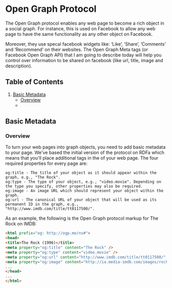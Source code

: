 # Open Graph Protocol
The Open Graph protocol enables any web page to become a rich object in a social graph. For instance, this is used on Facebook to allow any web page to have the same functionality as any other object on Facebook.

Moreover, they use specal facebook widgets like: ‘Like’, ‘Share’, ‘Comments’ and ‘Recommend’ on their websites. The Open Graph Meta tags (or Facebook Open Graph API) that I am going to describe today will help you control over information to be shared on facebook (like url, title, image and description).

## <a name='TOC'>Table of Contents</a>
1. [Basic Metadata](#BasicMetadata)
    - [Overview](#overView)
    - 

## <a name='BasicMetadata'>Basic Metadata</a>

### <a name='Overview'>Overview</a>
To turn your web pages into graph objects, you need to add basic metadata to your page. We've based the initial version of the protocol on RDFa which means that you'll place additional <meta> tags in the <head> of your web page. The four required properties for every page are:

```
og:title - The title of your object as it should appear within the graph, e.g., "The Rock".
og:type - The type of your object, e.g., "video.movie". Depending on the type you specify, other properties may also be required.
og:image - An image URL which should represent your object within the graph.
og:url - The canonical URL of your object that will be used as its permanent ID in the graph, e.g., "http://www.imdb.com/title/tt0117500/".
```
As an example, the following is the Open Graph protocol markup for The Rock on IMDB:
```html
<html prefix="og: http://ogp.me/ns#">
<head>
<title>The Rock (1996)</title>
<meta property="og:title" content="The Rock" />
<meta property="og:type" content="video.movie" />
<meta property="og:url" content="http://www.imdb.com/title/tt0117500/" />
<meta property="og:image" content="http://ia.media-imdb.com/images/rock.jpg" />
...
</head>
...
</html>
```
